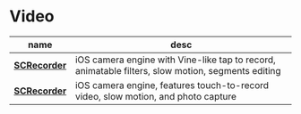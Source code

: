 # Video

 name | desc |
------|------|
**[SCRecorder](https://github.com/rFlex/SCRecorder)** | iOS camera engine with Vine-like tap to record, animatable filters, slow motion, segments editing
**[SCRecorder](https://github.com/rFlex/SCRecorder)** | iOS camera engine, features touch-to-record video, slow motion, and photo capture